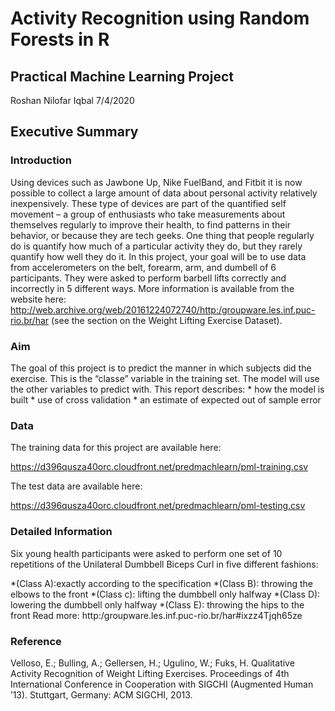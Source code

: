 # Activity Recognition using Random Forests in R

## Practical Machine Learning Project
Roshan Nilofar Iqbal
7/4/2020

## Executive Summary

### Introduction

Using devices such as Jawbone Up, Nike FuelBand, and Fitbit it is now possible to collect a large amount of data about personal activity relatively inexpensively. These type of devices are part of the quantified self movement – a group of enthusiasts who take measurements about themselves regularly to improve their health, to find patterns in their behavior, or because they are tech geeks. One thing that people regularly do is quantify how much of a particular activity they do, but they rarely quantify how well they do it. In this project, your goal will be to use data from accelerometers on the belt, forearm, arm, and dumbell of 6 participants. They were asked to perform barbell lifts correctly and incorrectly in 5 different ways. More information is available from the website here: http://web.archive.org/web/20161224072740/http:/groupware.les.inf.puc-rio.br/har (see the section on the Weight Lifting Exercise Dataset).

### Aim
The goal of this project is to predict the manner in which subjects did the exercise. This is the “classe” variable in the training set. The model will use the other variables to predict with. This report describes: * how the model is built * use of cross validation * an estimate of expected out of sample error

### Data

The training data for this project are available here:

https://d396qusza40orc.cloudfront.net/predmachlearn/pml-training.csv

The test data are available here:

https://d396qusza40orc.cloudfront.net/predmachlearn/pml-testing.csv

### Detailed Information
Six young health participants were asked to perform one set of 10 repetitions of the Unilateral Dumbbell Biceps Curl in five different fashions:

*(Class A):exactly according to the specification
*(Class B): throwing the elbows to the front
*(Class c): lifting the dumbbell only halfway
*(Class D): lowering the dumbbell only halfway
*(Class E): throwing the hips to the front
Read more: http:/groupware.les.inf.puc-rio.br/har#ixzz4Tjqh65ze

### Reference
Velloso, E.; Bulling, A.; Gellersen, H.; Ugulino, W.; Fuks, H. Qualitative Activity Recognition of Weight Lifting Exercises. Proceedings of 4th International Conference in Cooperation with SIGCHI (Augmented Human ’13). Stuttgart, Germany: ACM SIGCHI, 2013.
